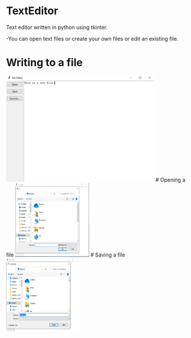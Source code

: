 # TextEditor
Text editor written in python using tkinter.  

-You can open text files or create your own files or edit an existing file.  

# Writing to a file  
<img src="Screenshots/main.PNG" width = 400>  
# Opening a file  
<img src="Screenshots/openFile.PNG" width = 200 height = 200>  
# Saving a file  
<img src="Screenshots/saveFile.PNG" width = 200 height = 200>
